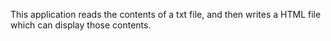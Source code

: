 This application reads the contents of a txt file, and then writes a HTML file which can display those contents.
